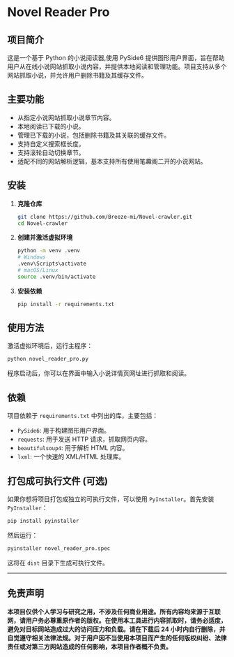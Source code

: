 # Novel Reader Pro

## 项目简介

这是一个基于 Python 的小说阅读器,使用 PySide6 提供图形用户界面，旨在帮助用户从在线小说网站抓取小说内容，并提供本地阅读和管理功能。项目支持从多个网站抓取小说，并允许用户删除书籍及其缓存文件。

## 主要功能

- 从指定小说网站抓取小说章节内容。
- 本地阅读已下载的小说。
- 管理已下载的小说，包括删除书籍及其关联的缓存文件。
- 支持自定义搜索框长度。
- 支持滚轮自动切换章节。
- 适配不同的网站解析逻辑，基本支持所有使用笔趣阁二开的小说网站。

## 安装

1.  **克隆仓库**

    ```bash
    git clone https://github.com/Breeze-mi/Novel-crawler.git
    cd Novel-crawler
    ```

2.  **创建并激活虚拟环境**

    ```bash
    python -m venv .venv
    # Windows
    .venv\Scripts\activate
    # macOS/Linux
    source .venv/bin/activate
    ```

3.  **安装依赖**

    ```bash
    pip install -r requirements.txt
    ```

## 使用方法

激活虚拟环境后，运行主程序：

```bash
python novel_reader_pro.py
```

程序启动后，你可以在界面中输入小说详情页网址进行抓取和阅读。

## 依赖

项目依赖于 `requirements.txt` 中列出的库，主要包括：

- `PySide6`: 用于构建图形用户界面。
- `requests`: 用于发送 HTTP 请求，抓取网页内容。
- `beautifulsoup4`: 用于解析 HTML 内容。
- `lxml`: 一个快速的 XML/HTML 处理库。

## 打包成可执行文件 (可选)

如果你想将项目打包成独立的可执行文件，可以使用 `PyInstaller`。首先安装 `PyInstaller`：

```bash
pip install pyinstaller
```

然后运行：

```bash
pyinstaller novel_reader_pro.spec
```

这将在 `dist` 目录下生成可执行文件。

---

## 免责声明

**本项目仅供个人学习与研究之用，不涉及任何商业用途。所有内容均来源于互联网，请用户务必尊重原作者的版权。在使用本工具进行内容抓取时，请务必适度，避免对目标网站造成过大的访问压力和负载。请在下载后 24 小时内自行删除，并自觉遵守相关法律法规。对于用户因不当使用本项目而产生的任何版权纠纷、法律责任或对第三方网站造成的任何影响，本项目作者概不负责。**
